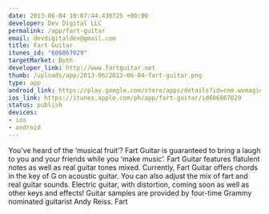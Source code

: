 ```yaml
--- 
date: 2013-06-04 10:07:44.430725 +00:00
developer: Dev Digital LLC
permalink: /app/fart-guitar
email: devdigitaldev@gmail.com
title: Fart Guitar
itunes_id: "606867029"
targetMarket: Both
developer_link: http://www.fartguitar.net
thumb: /uploads/app/2013-06/2013-06-04-fart-guitar.png
type: app
android_link: https://play.google.com/store/apps/details?id=com.wvmagic.fartguitar
ios_link: https://itunes.apple.com/ph/app/fart-guitar/id606867029
status: publish
devices: 
- ios
- android
---
```


You’ve heard of the ‘musical fruit’? Fart Guitar is guaranteed to bring a laugh to you and your friends while you ‘make music’. Fart Guitar features flatulent notes as well as real guitar tones mixed. Currently, Fart Guitar offers chords in the key of G on acoustic guitar. You can also adjust the mix of fart and real guitar sounds. Electric guitar, with distortion, coming soon as well as other keys and effects! Guitar samples are provided by four-time Grammy nominated guitarist Andy Reiss. Fart 
